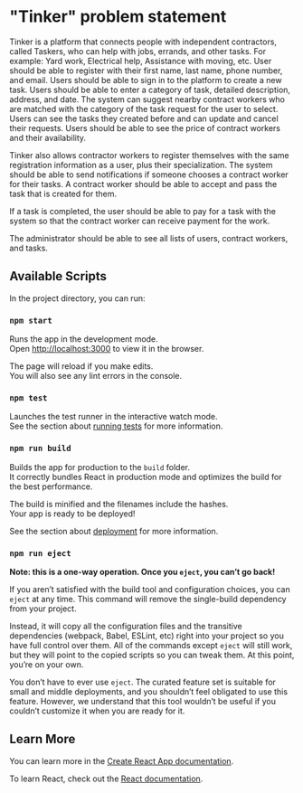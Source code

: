 # "Tinker" problem statement

Tinker is a platform that connects people with independent contractors, called Taskers, who can help with jobs, errands, and other tasks. For example: Yard work, Electrical help, Assistance with moving, etc. User should be able to register with their first name, last name, phone number, and email. Users should be able to sign in to the platform to create a new task. Users should be able to enter a category of task, detailed description, address, and date. The system can suggest nearby contract workers who are matched with the category of the task request for the user to select. Users can see the tasks they created before and can update and cancel their requests. Users should be able to see the price of contract workers and their availability.

Tinker also allows contractor workers to register themselves with the same registration information as a user, plus their specialization. The system should be able to send notifications if someone chooses a contract worker for their tasks. A contract worker should be able to accept and pass the task that is created for them.

If a task is completed, the user should be able to pay for a task with the system so that the contract worker can receive payment for the work.

The administrator should be able to see all lists of users, contract workers, and tasks.

## Available Scripts

In the project directory, you can run:

### `npm start`

Runs the app in the development mode.\
Open [http://localhost:3000](http://localhost:3000) to view it in the browser.

The page will reload if you make edits.\
You will also see any lint errors in the console.

### `npm test`

Launches the test runner in the interactive watch mode.\
See the section about [running tests](https://facebook.github.io/create-react-app/docs/running-tests) for more information.

### `npm run build`

Builds the app for production to the `build` folder.\
It correctly bundles React in production mode and optimizes the build for the best performance.

The build is minified and the filenames include the hashes.\
Your app is ready to be deployed!

See the section about [deployment](https://facebook.github.io/create-react-app/docs/deployment) for more information.

### `npm run eject`

**Note: this is a one-way operation. Once you `eject`, you can’t go back!**

If you aren’t satisfied with the build tool and configuration choices, you can `eject` at any time. This command will remove the single-build dependency from your project.

Instead, it will copy all the configuration files and the transitive dependencies (webpack, Babel, ESLint, etc) right into your project so you have full control over them. All of the commands except `eject` will still work, but they will point to the copied scripts so you can tweak them. At this point, you’re on your own.

You don’t have to ever use `eject`. The curated feature set is suitable for small and middle deployments, and you shouldn’t feel obligated to use this feature. However, we understand that this tool wouldn’t be useful if you couldn’t customize it when you are ready for it.

## Learn More

You can learn more in the [Create React App documentation](https://facebook.github.io/create-react-app/docs/getting-started).

To learn React, check out the [React documentation](https://reactjs.org/).
